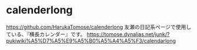 # calenderlong
https://github.com/HarukaTomose/calenderlong
友瀬の日記系ページで使用している、『横長カレンダー』です。
https://tomose.dynalias.net/junk/?pukiwiki%A5%D7%A5%E9%A5%B0%A5%A4%A5%F3/calendarlong

